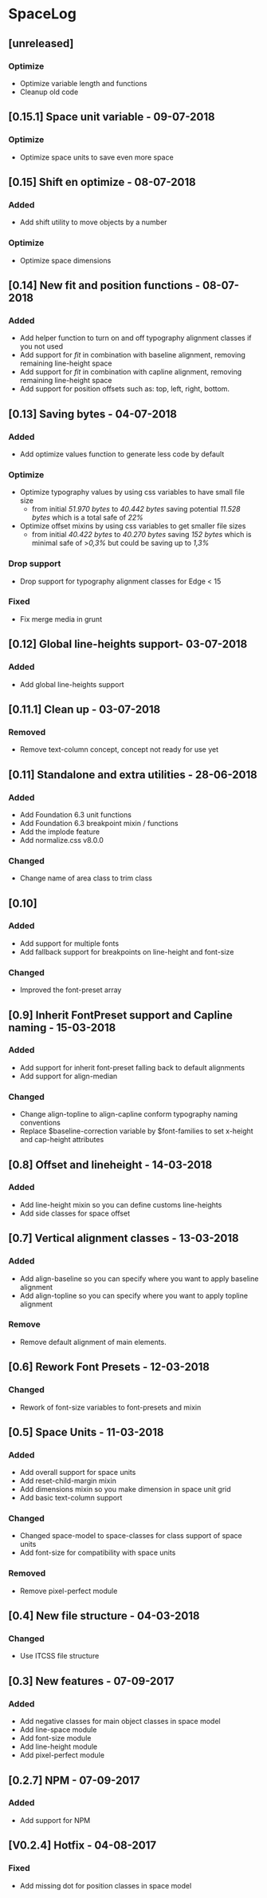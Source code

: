 # SpaceLog

## [unreleased]
### Optimize
- Optimize variable length and functions
- Cleanup old code

## [0.15.1] Space unit variable - 09-07-2018
### Optimize
- Optimize space units to save even more space

## [0.15] Shift en optimize - 08-07-2018
### Added
- Add shift utility to move objects by a number

### Optimize
- Optimize space dimensions

## [0.14] New fit and position functions - 08-07-2018
### Added
- Add helper function to turn on and off typography alignment classes if you not used
- Add support for *fit* in combination with baseline alignment, removing remaining line-height space
- Add support for *fit* in combination with capline alignment, removing remaining line-height space
- Add support for position offsets such as: top, left, right, bottom.  

## [0.13] Saving bytes - 04-07-2018
### Added
- Add optimize values function to generate less code by default

### Optimize
- Optimize typography values by using css variables to have small file size
	- from initial *51.970 bytes* to *40.442 bytes* saving potential *11.528 bytes* which is a total safe of *22%*
- Optimize offset mixins by using css variables to get smaller file sizes
	- from initial *40.422 bytes* to *40.270 bytes* saving *152 bytes* which is minimal safe of >*0,3%* but could be saving up to *1,3%*

### Drop support 
- Drop support for typography alignment classes for Edge < 15

### Fixed 
- Fix merge media in grunt

## [0.12] Global line-heights support- 03-07-2018
### Added
- Add global line-heights support

## [0.11.1] Clean up - 03-07-2018
### Removed
- Remove text-column concept, concept not ready for use yet

## [0.11] Standalone and extra utilities - 28-06-2018
### Added
- Add Foundation 6.3 unit functions 
- Add Foundation 6.3 breakpoint mixin / functions  
- Add the implode feature 
- Add normalize.css v8.0.0

### Changed
- Change name of area class to trim class

## [0.10]
### Added
- Add support for multiple fonts
- Add fallback support for breakpoints on line-height and font-size

### Changed
- Improved the font-preset array 

## [0.9] Inherit FontPreset support and Capline naming - 15-03-2018
### Added
- Add support for inherit font-preset falling back to default alignments
- Add support for align-median 

### Changed
- Change align-topline to align-capline conform typography naming conventions
- Replace $baseline-correction variable by $font-families to set x-height and cap-height attributes

## [0.8] Offset and lineheight - 14-03-2018
### Added
- Add line-height mixin so you can define customs line-heights
- Add side classes for space offset

## [0.7] Vertical alignment classes - 13-03-2018

### Added
- Add align-baseline so you can specify where you want to apply baseline alignment
- Add align-topline so you can specify where you want to apply topline alignment

### Remove
- Remove default alignment of main elements. 

## [0.6] Rework Font Presets - 12-03-2018
### Changed
- Rework of font-size variables to font-presets and mixin 

## [0.5] Space Units - 11-03-2018
### Added
- Add overall support for space units
- Add reset-child-margin mixin
- Add dimensions mixin so you make dimension in space unit grid
- Add basic text-column support

### Changed
- Changed space-model to space-classes for class support of space units 
- Add font-size for compatibility with space units

### Removed
- Remove pixel-perfect module

## [0.4] New file structure - 04-03-2018
### Changed
- Use ITCSS file structure 

## [0.3] New features - 07-09-2017
### Added
- Add negative classes for main object classes in space model
- Add line-space module
- Add font-size module
- Add line-height module
- Add pixel-perfect module

## [0.2.7] NPM - 07-09-2017
### Added
- Add support for NPM 

## [V0.2.4] Hotfix - 04-08-2017
### Fixed
- Add missing dot for position classes in space model